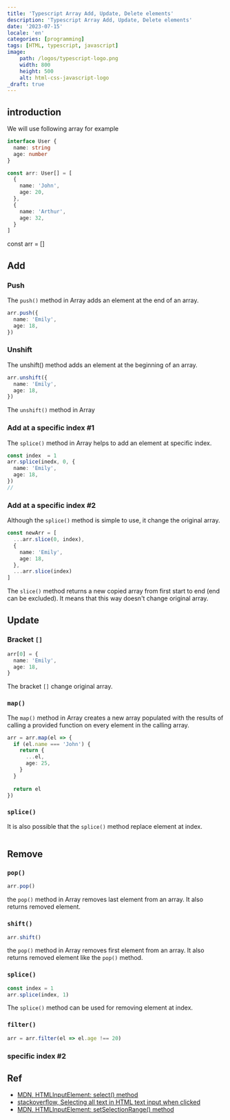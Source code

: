```yaml
---
title: 'Typescript Array Add, Update, Delete elements'
description: 'Typescript Array Add, Update, Delete elements'
date: '2023-07-15'
locale: 'en'
categories: [programming]
tags: [HTML, typescript, javascript]
image:
    path: /logos/typescript-logo.png
    width: 800
    height: 500
    alt: html-css-javascript-logo
_draft: true
---
```

## introduction

We will use following array for example
```ts
interface User {
  name: string
  age: number
}

const arr: User[] = [
  {
    name: 'John',
    age: 20,
  },
  {
    name: 'Arthur',
    age: 32,
  }
]
```
const arr = []


## Add

### Push
The `push()` method in Array adds an element at the end of an array.
```ts
arr.push({
  name: 'Emily',
  age: 18,
})
```

### Unshift
The unshift() method adds an element at the beginning of an array.
```ts
arr.unshift({
  name: 'Emily',
  age: 18,
})
```
The `unshift()` method in Array

### Add at a specific index #1
The `splice()` method in Array helps to add an element at specific index.
```ts
const index  = 1
arr.splice(inedx, 0, {
  name: 'Emily',
  age: 18,
})
//
```

### Add at a specific index #2
Although the `splice()` method is simple to use, it change the original array.
```ts
const newArr = [
  ...arr.slice(0, index),
  {
    name: 'Emily',
    age: 18,
  },
  ...arr.slice(index)
]
```
The `slice()` method returns a new copied array from first start to end (end can be excluded).
It means that this way doesn't change original array.

## Update
### Bracket `[]`
```ts
arr[0] = {
  name: 'Emily',
  age: 18,
}
```
The bracket `[]` change original array.

### `map()`
The `map()` method in Array creates a new array populated with the results of calling a provided function on every element in the calling array.
```ts
arr = arr.map(el => {
  if (el.name === 'John') {
    return {
      ...el,
      age: 25,
    }
  }
  
  return el
})
```

### `splice()`
It is also possible that the `splice()` method replace element at index.
```ts

```

## Remove

### `pop()`
```ts
arr.pop()
```
the `pop()` method in Array removes last element from an array. It also returns removed element.

### `shift()`
```ts
arr.shift()
```
the `pop()` method in Array removes first element from an array. It also returns removed element like the `pop()` method.

### `splice()`
```ts
const index = 1
arr.splice(index, 1)
```
The `splice()` method can be used for removing element at index.

### `filter()`
```ts
arr = arr.filter(el => el.age !== 20)
```

### specific index #2

## Ref
- [MDN, HTMLInputElement: select() method](https://developer.mozilla.org/en-US/docs/Web/API/HTMLInputElement/select)
- [stackoverflow, Selecting all text in HTML text input when clicked](https://stackoverflow.com/questions/4067469/selecting-all-text-in-html-text-input-when-clicked)
- [MDN, HTMLInputElement: setSelectionRange() method](https://developer.mozilla.org/en-US/docs/Web/API/HTMLInputElement/setSelectionRange)
